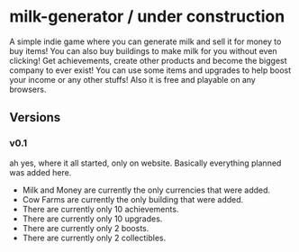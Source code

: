 # **milk-generator / under construction**
A simple indie game where you can generate milk and sell it for money to buy items!
You can also buy buildings to make milk for you without even clicking!
Get achievements, create other products and become the biggest company to ever exist!
You can use some items and upgrades to help boost your income or any other stuffs!
Also it is free and playable on any browsers.
## **Versions**
### v0.1
ah yes, where it all started, only on website.
Basically everything planned was added here.
+ Milk and Money are currently the only currencies that were added.
+ Cow Farms are currently the only building that were added.
+ There are currently only 10 achievements.
+ There are currently only 10 upgrades.
+ There are currently only 2 boosts.
+ There are currently only 2 collectibles.
